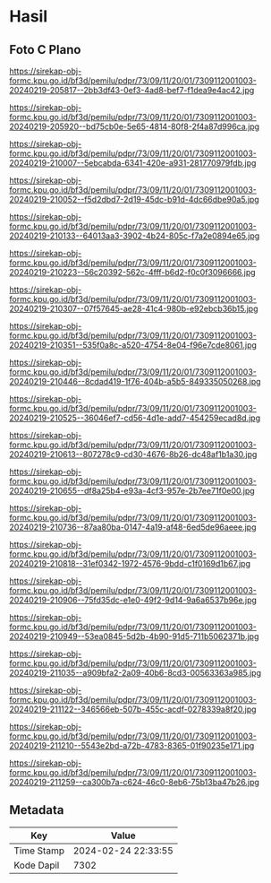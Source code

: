 # Hasil

## Foto C Plano

https://sirekap-obj-formc.kpu.go.id/bf3d/pemilu/pdpr/73/09/11/20/01/7309112001003-20240219-205817--2bb3df43-0ef3-4ad8-bef7-f1dea9e4ac42.jpg

https://sirekap-obj-formc.kpu.go.id/bf3d/pemilu/pdpr/73/09/11/20/01/7309112001003-20240219-205920--bd75cb0e-5e65-4814-80f8-2f4a87d996ca.jpg

https://sirekap-obj-formc.kpu.go.id/bf3d/pemilu/pdpr/73/09/11/20/01/7309112001003-20240219-210007--5ebcabda-6341-420e-a931-281770979fdb.jpg

https://sirekap-obj-formc.kpu.go.id/bf3d/pemilu/pdpr/73/09/11/20/01/7309112001003-20240219-210052--f5d2dbd7-2d19-45dc-b91d-4dc66dbe90a5.jpg

https://sirekap-obj-formc.kpu.go.id/bf3d/pemilu/pdpr/73/09/11/20/01/7309112001003-20240219-210133--64013aa3-3902-4b24-805c-f7a2e0894e65.jpg

https://sirekap-obj-formc.kpu.go.id/bf3d/pemilu/pdpr/73/09/11/20/01/7309112001003-20240219-210223--56c20392-562c-4fff-b6d2-f0c0f3096666.jpg

https://sirekap-obj-formc.kpu.go.id/bf3d/pemilu/pdpr/73/09/11/20/01/7309112001003-20240219-210307--07f57645-ae28-41c4-980b-e92ebcb36b15.jpg

https://sirekap-obj-formc.kpu.go.id/bf3d/pemilu/pdpr/73/09/11/20/01/7309112001003-20240219-210351--535f0a8c-a520-4754-8e04-f96e7cde8061.jpg

https://sirekap-obj-formc.kpu.go.id/bf3d/pemilu/pdpr/73/09/11/20/01/7309112001003-20240219-210446--8cdad419-1f76-404b-a5b5-849335050268.jpg

https://sirekap-obj-formc.kpu.go.id/bf3d/pemilu/pdpr/73/09/11/20/01/7309112001003-20240219-210525--36046ef7-cd56-4d1e-add7-454259ecad8d.jpg

https://sirekap-obj-formc.kpu.go.id/bf3d/pemilu/pdpr/73/09/11/20/01/7309112001003-20240219-210613--807278c9-cd30-4676-8b26-dc48af1b1a30.jpg

https://sirekap-obj-formc.kpu.go.id/bf3d/pemilu/pdpr/73/09/11/20/01/7309112001003-20240219-210655--df8a25b4-e93a-4cf3-957e-2b7ee71f0e00.jpg

https://sirekap-obj-formc.kpu.go.id/bf3d/pemilu/pdpr/73/09/11/20/01/7309112001003-20240219-210736--87aa80ba-0147-4a19-af48-6ed5de96aeee.jpg

https://sirekap-obj-formc.kpu.go.id/bf3d/pemilu/pdpr/73/09/11/20/01/7309112001003-20240219-210818--31ef0342-1972-4576-9bdd-c1f0169d1b67.jpg

https://sirekap-obj-formc.kpu.go.id/bf3d/pemilu/pdpr/73/09/11/20/01/7309112001003-20240219-210906--75fd35dc-e1e0-49f2-9d14-9a6a6537b96e.jpg

https://sirekap-obj-formc.kpu.go.id/bf3d/pemilu/pdpr/73/09/11/20/01/7309112001003-20240219-210949--53ea0845-5d2b-4b90-91d5-711b5062371b.jpg

https://sirekap-obj-formc.kpu.go.id/bf3d/pemilu/pdpr/73/09/11/20/01/7309112001003-20240219-211035--a909bfa2-2a09-40b6-8cd3-00563363a985.jpg

https://sirekap-obj-formc.kpu.go.id/bf3d/pemilu/pdpr/73/09/11/20/01/7309112001003-20240219-211122--346566eb-507b-455c-acdf-0278339a8f20.jpg

https://sirekap-obj-formc.kpu.go.id/bf3d/pemilu/pdpr/73/09/11/20/01/7309112001003-20240219-211210--5543e2bd-a72b-4783-8365-01f90235e171.jpg

https://sirekap-obj-formc.kpu.go.id/bf3d/pemilu/pdpr/73/09/11/20/01/7309112001003-20240219-211259--ca300b7a-c624-46c0-8eb6-75b13ba47b26.jpg


## Metadata

| Key        | Value               |
| ---------- | ------------------- |
| Time Stamp | 2024-02-24 22:33:55 |
| Kode Dapil | 7302                |



